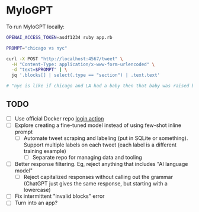 # MyloGPT
To run MyloGPT locally:

```bash
OPENAI_ACCESS_TOKEN=asdf1234 ruby app.rb
```

```bash
PROMPT="chicago vs nyc"

curl -X POST "http://localhost:4567/tweet" \
  -H "Content-Type: application/x-www-form-urlencoded" \
  -d "text=$PROMPT" | \
  jq '.blocks[] | select(.type == "section") | .text.text'

# "nyc is like if chicago and LA had a baby then that baby was raised by wolves"
```

## TODO
* [ ] Use official Docker repo [login action](https://github.com/docker/login-action)
* [ ] Explore creating a fine-tuned model instead of using few-shot inline prompt
  * [ ] Automate tweet scraping and labeling (put in SQLite or something). Support multiple labels on each tweet (each label is a different training example)
    * [ ] Separate repo for managing data and tooling
* [ ] Better response filtering. Eg, reject anything that includes "AI language model"
  * [ ] Reject capitalized responses without calling out the grammar (ChatGPT just gives the same response, but starting with a lowercase)
* [ ] Fix intermittent "invalid blocks" error
* [ ] Turn into an app?
